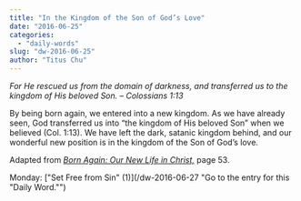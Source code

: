 ```yaml
---
title: "In the Kingdom of the Son of God’s Love"
date: "2016-06-25"
categories: 
  - "daily-words"
slug: "dw-2016-06-25"
author: "Titus Chu"
---
```


_For He rescued us from the domain of darkness, and transferred us to the kingdom of His beloved Son._ _– Colossians 1:13_

By being born again, we entered into a new kingdom. As we have already seen, God transferred us into “the kingdom of His beloved Son” when we believed (Col. 1:13). We have left the dark, satanic kingdom behind, and our wonderful new position is in the kingdom of the Son of God’s love.

Adapted from _[Born Again: Our New Life in Christ,](/book-born-again/ "Go to the listing for this book.")_ page 53.

Monday: ["Set Free from Sin" (1)](/dw-2016-06-27 "Go to the entry for this "Daily Word."")
